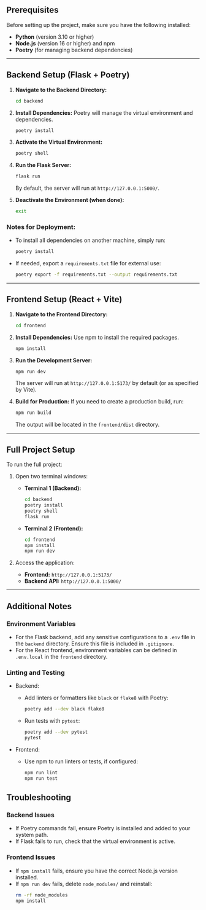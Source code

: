 ## Prerequisites

Before setting up the project, make sure you have the following installed:

- **Python** (version 3.10 or higher)
- **Node.js** (version 16 or higher) and npm
- **Poetry** (for managing backend dependencies)

---

## Backend Setup (Flask + Poetry)

1. **Navigate to the Backend Directory:**
   ```bash
   cd backend
   ```

2. **Install Dependencies:**
   Poetry will manage the virtual environment and dependencies.
   ```bash
   poetry install
   ```

3. **Activate the Virtual Environment:**
   ```bash
   poetry shell
   ```

4. **Run the Flask Server:**
   ```bash
   flask run
   ```
   By default, the server will run at `http://127.0.0.1:5000/`.

5. **Deactivate the Environment (when done):**
   ```bash
   exit
   ```

### Notes for Deployment:
- To install all dependencies on another machine, simply run:
  ```bash
  poetry install
  ```
- If needed, export a `requirements.txt` file for external use:
  ```bash
  poetry export -f requirements.txt --output requirements.txt
  ```

---

## Frontend Setup (React + Vite)

1. **Navigate to the Frontend Directory:**
   ```bash
   cd frontend
   ```

2. **Install Dependencies:**
   Use npm to install the required packages.
   ```bash
   npm install
   ```

3. **Run the Development Server:**
   ```bash
   npm run dev
   ```
   The server will run at `http://127.0.0.1:5173/` by default (or as specified by Vite).

4. **Build for Production:**
   If you need to create a production build, run:
   ```bash
   npm run build
   ```
   The output will be located in the `frontend/dist` directory.

---

## Full Project Setup

To run the full project:

1. Open two terminal windows:

   - **Terminal 1 (Backend):**
     ```bash
     cd backend
     poetry install
     poetry shell
     flask run
     ```

   - **Terminal 2 (Frontend):**
     ```bash
     cd frontend
     npm install
     npm run dev
     ```

2. Access the application:
   - **Frontend:** `http://127.0.0.1:5173/`
   - **Backend API:** `http://127.0.0.1:5000/`

---

## Additional Notes

### Environment Variables
- For the Flask backend, add any sensitive configurations to a `.env` file in the `backend` directory. Ensure this file is included in `.gitignore`.
- For the React frontend, environment variables can be defined in `.env.local` in the `frontend` directory.

### Linting and Testing
- Backend:
  - Add linters or formatters like `black` or `flake8` with Poetry:
    ```bash
    poetry add --dev black flake8
    ```
  - Run tests with `pytest`:
    ```bash
    poetry add --dev pytest
    pytest
    ```

- Frontend:
  - Use npm to run linters or tests, if configured:
    ```bash
    npm run lint
    npm run test
    ```

## Troubleshooting

### Backend Issues
- If Poetry commands fail, ensure Poetry is installed and added to your system path.
- If Flask fails to run, check that the virtual environment is active.

### Frontend Issues
- If `npm install` fails, ensure you have the correct Node.js version installed.
- If `npm run dev` fails, delete `node_modules/` and reinstall:
  ```bash
  rm -rf node_modules
  npm install
  ```
